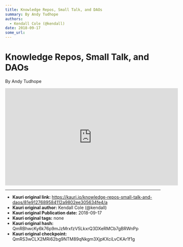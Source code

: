 ```yaml
---
title: Knowledge Repos, Small Talk, and DAOs
summary: By Andy Tudhope
authors:
  - Kendall Cole (@kendall)
date: 2018-09-17
some_url: 
---
```


# Knowledge Repos, Small Talk, and DAOs


By Andy Tudhope

<div align="center"><iframe width="560" height="315" src="https://drive.google.com/file/d/1i_V24PdqlhXzb5GADo8cgxCtZ0krzduq/preview" frameborder="0" allow="encrypted-media" allowfullscreen></iframe></div>


---

- **Kauri original link:** https://kauri.io/knowledge-repos-small-talk-and-daos/81e9127689584112a9802ee305634fe4/a
- **Kauri original author:** Kendall Cole (@kendall)
- **Kauri original Publication date:** 2018-09-17
- **Kauri original tags:** none
- **Kauri original hash:** QmRBhwcKy6k76p9mJzMrxfzV5LkxrQ3DXeRMCb7gBRWnPp
- **Kauri original checkpoint:** QmRS3wCLX2MRi62bg9NTM89qNkgm3XjpKXciLvCKAr1f1g



